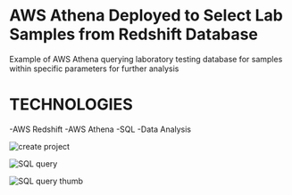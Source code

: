 # AWS Athena Deployed to Select Lab Samples from Redshift Database

Example of AWS Athena querying laboratory testing database for samples within specific parameters for further analysis

# TECHNOLOGIES

-AWS Redshift -AWS Athena -SQL -Data Analysis

![create project](https://github.com/user-attachments/assets/788ea524-793b-4013-8e77-3c736e3f1ecd)

![SQL query](https://github.com/user-attachments/assets/3e3e84fb-e4e2-44c1-94a5-e30546717af2)

![SQL query thumb](https://github.com/user-attachments/assets/f891d26a-a6d3-4185-827c-7df43e1148a9)
